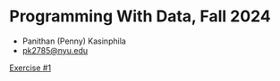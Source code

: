 # Programming With Data, Fall 2024
* Panithan (Penny)  Kasinphila
* pk2785@nyu.edu

[Exercise #1](https://github.com/PanithanPenny/ProgrammingWithData/blob/main/exercise-1.ipynb)
